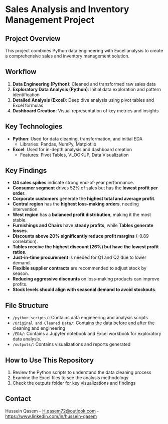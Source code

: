 # Sales Analysis and Inventory Management Project

## Project Overview
This project combines Python data engineering with Excel analysis to create a comprehensive sales and inventory management solution.

## Workflow
1. **Data Engineering (Python)**: Cleaned and transformed raw sales data
2. **Exploratory Data Analysis (Python)**: Initial data exploration and pattern identification  
3. **Detailed Analysis (Excel)**: Deep dive analysis using pivot tables and Excel formulas
4. **Dashboard Creation**: Visual representation of key metrics and insights

## Key Technologies
- **Python**: Used for data cleaning, transformation, and initial EDA
  - Libraries: Pandas, NumPy, Matplotlib
- **Excel**: Used for in-depth analysis and dashboard creation
  - Features: Pivot Tables, VLOOKUP, Data Visualization

## Key Findings

- **Q4 sales spikes** indicate strong end-of-year performance.
- **Consumer segment** drives 52% of sales but has the **lowest profit per order**.
- **Corporate customers** generate the **highest total and average profit**.
- **Central region** has the **highest loss-making orders**, needing intervention.
- **West region** has a **balanced profit distribution**, making it the most stable.
- **Furnishings and Chairs** have **steady profits**, while **Tables generate losses**.
- **Discounts above 20% significantly reduce profit margins** (-0.89 correlation).
- **Tables receive the highest discount (26%) but have the lowest profit ratios**.
- **Just-in-time procurement** is needed for Q1 and Q2 due to lower demand.
- **Flexible supplier contracts** are recommended to adjust stock by season.
- **Reducing aggressive discounts** on loss-making products can improve profits.
- **Stock levels should align with seasonal demand to avoid stockouts**.

## File Structure
- `/python_scripts/`: Contains data engineering and analysis scripts
- `/Original and Cleaned Data/`: Contains the data before and after the cleaning and engineering
- `/EDA/`: Contains a Jupyter notebook and Excel workbook for exploratory data analysis.
- `/outputs/`: Contains visualizations and reports generated

## How to Use This Repository
1. Review the Python scripts to understand the data cleaning process
2. Examine the Excel files to see the analysis methodology
3. Check the outputs folder for key visualizations and findings

## Contact
Hussein Qasem - H.qasem72@outlook.com - https://www.linkedin.com/in/hussein-qasem
